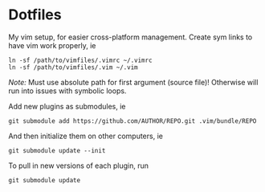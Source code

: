 Dotfiles
========

My vim setup, for easier cross-platform management. Create sym links to have vim work properly, ie

    ln -sf /path/to/vimfiles/.vimrc ~/.vimrc
    ln -sf /path/to/vimfiles/.vim ~/.vim

*Note:* Must use absolute path for first argument (source file)! Otherwise will
run into issues with symbolic loops.

Add new plugins as submodules, ie

    git submodule add https://github.com/AUTHOR/REPO.git .vim/bundle/REPO

And then initialize them on other computers, ie

    git submodule update --init

To pull in new versions of each plugin, run

    git submodule update
